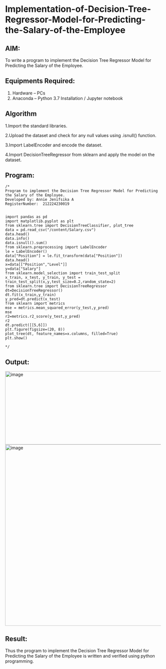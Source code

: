 # Implementation-of-Decision-Tree-Regressor-Model-for-Predicting-the-Salary-of-the-Employee

## AIM:
To write a program to implement the Decision Tree Regressor Model for Predicting the Salary of the Employee.

## Equipments Required:
1. Hardware – PCs
2. Anaconda – Python 3.7 Installation / Jupyter notebook

## Algorithm
1.Import the standard libraries.

2.Upload the dataset and check for any null values using .isnull() function.

3.Import LabelEncoder and encode the dataset.

4.Import DecisionTreeRegressor from sklearn and apply the model on the dataset.

## Program:
```
/*
Program to implement the Decision Tree Regressor Model for Predicting the Salary of the Employee.
Developed by: Annie Jenifsika A
RegisterNumber:  212224230019


import pandas as pd
import matplotlib.pyplot as plt
from sklearn.tree import DecisionTreeClassifier, plot_tree
data = pd.read_csv("/content/Salary.csv")
data.head()
data.info()
data.isnull().sum()
from sklearn.preprocessing import LabelEncoder
le = LabelEncoder()
data["Position"] = le.fit_transform(data["Position"])
data.head()
x=data[["Position","Level"]]
y=data["Salary"]
from sklearn.model_selection import train_test_split
x_train, x_test, y_train, y_test = train_test_split(x,y,test_size=0.2,random_state=2)
from sklearn.tree import DecisionTreeRegressor
dt=DecisionTreeRegressor()
dt.fit(x_train,y_train)
y_pred=dt.predict(x_test)
from sklearn import metrics
mse = metrics.mean_squared_error(y_test,y_pred)
mse
r2=metrics.r2_score(y_test,y_pred)
r2
dt.predict([[5,6]])
plt.figure(figsize=(20, 8))
plot_tree(dt, feature_names=x.columns, filled=True)
plt.show() 

*/
```

## Output:
<img width="571" height="237" alt="image" src="https://github.com/user-attachments/assets/a437f75a-f451-489f-bbcc-a7773d5f1fef" />
<img width="1317" height="586" alt="image" src="https://github.com/user-attachments/assets/c0abfd9b-1388-4e7e-97d2-206f92ab008c" />



## Result:
Thus the program to implement the Decision Tree Regressor Model for Predicting the Salary of the Employee is written and verified using python programming.
